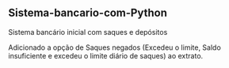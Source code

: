 ## Sistema-bancario-com-Python
Sistema bancário inicial com saques e depósitos

Adicionado a opção de Saques negados (Excedeu o limite, Saldo insuficiente e excedeu o limite diário de saques) ao extrato.


